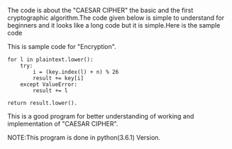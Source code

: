 The code is about the "CAESAR CIPHER" the basic and the first cryptographic algorithm.The code given below is simple to understand for beginners and it looks like a long code but it is simple.Here is the sample code
  
  This is sample code for "Encryption".
    
    for l in plaintext.lower():
        try:
            i = (key.index(l) + n) % 26
            result += key[i]
        except ValueError:
            result += l

    return result.lower().
    
   This is a good program for better understanding of working and implementation of "CAESAR CIPHER". 
   
   NOTE:This program is done in python(3.6.1) Version.
